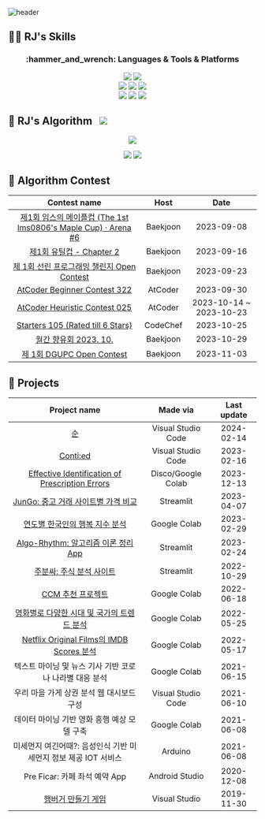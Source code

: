 <!--![header](https://capsule-render.vercel.app/api?type=waving&color=auto&height=300&section=header&text=This%20too%20shall%20pass%20away.&fontSize=63&animation=fadeIn&fontAlignY=38&fontcolor=ffffff&desc=Welcom%20to%20JunSeok's%20Github!&descAlignY=51&descAlign=78) -->
![header](https://capsule-render.vercel.app/api?type=rounded&color=0:A072A8,100:7C7AA8&text=Welcome%20to%20JunSeok's%20Github!%20✨%20&animation=fadeIn&fontColor=FFFFFF&fontSize=40&fontAlign=50&height=180&width)

## 💪🏻 RJ's Skills
<div align=center>
  <h3>:hammer_and_wrench: Languages & Tools & Platforms</h3>
  <img src="https://img.shields.io/badge/Python-3776AB?style=for-the-badge&logo=python&logoColor=white">
  <img src="https://img.shields.io/badge/Google Colab-F9AB00?style=for-the-badge&logo=Google Colab&logoColor=white">
  <br>

  <img src="https://img.shields.io/badge/Pandas-150458?style=for-the-badge&logo=Pandas&logoColor=white">
  <img src="https://img.shields.io/badge/Streamlit-FF4B4B?style=for-the-badge&logo=Streamlit&logoColor=white">
  <img src="https://img.shields.io/badge/Kaggle-20BEFF?style=for-the-badge&logo=Kaggle&logoColor=black">
  <br>

  <img src="https://img.shields.io/badge/PyTorch-EE4C2C?style=for-the-badge&logo=PyTorch&logoColor=white">
  <img src="https://img.shields.io/badge/Tensorflow-FF6F00?style=for-the-badge&logo=Tensorflow&logoColor=white">
  <img src="https://img.shields.io/badge/Selenium-43B02A?style=for-the-badge&logo=Selenium&logoColor=white">
  <br>
</div>

## 🤔 RJ's Algorithm <a href="https://injoycode.tistory.com"><img src="http://img.shields.io/badge/-My%20Algorithm%20Blog-96744E?style=flat&logo=tistory&link=https://injoycode.tistory.com" style="height : auto; margin-left : 10px; margin-right : 10px;"/></a>

<p align="center">
  <a href="https://opgc.me/#/users/rj-stony" target="_blank"><img src="https://api.opgc.me/githubs/users/rj-stony/tag"/></a>
</p>

<p align="center">
  <a href="https://solved.ac/rj_stony"><img src="http://mazassumnida.wtf/api/v2/generate_badge?boj=rj_stony"></a>
  <img src="http://mazandi.herokuapp.com/api?handle=rj_stony&theme=dark">
</p>

## 📖 Algorithm Contest
|Contest name|Host|Date|
|:----:|:----:|:----:|
|[제1회 임스의 메이플컵 (The 1st lms0806's Maple Cup) · Arena #6](https://www.acmicpc.net/contest/view/1088)|Baekjoon|2023-09-08|
|[제1회 유틸컵 - Chapter 2](https://www.acmicpc.net/contest/view/1079)|Baekjoon|2023-09-16|
|[제 1회 선린 프로그래밍 챌린지 Open Contest](https://www.acmicpc.net/contest/view/1134)|Baekjoon|2023-09-23|
|[AtCoder Beginner Contest 322](https://atcoder.jp/contests/abc322)|AtCoder|2023-09-30|
|[AtCoder Heuristic Contest 025](https://atcoder.jp/contests/ahc025)|AtCoder|2023-10-14 ~ 2023-10-23|
|[Starters 105 (Rated till 6 Stars)](https://www.codechef.com/START105)|CodeChef|2023-10-25|
|[월간 향유회 2023. 10.](https://www.acmicpc.net/contest/view/1149)|Baekjoon|2023-10-29|
|[제 1회 DGUPC Open Contest](https://www.acmicpc.net/contest/view/1183)|Baekjoon|2023-11-03|

## 🌟 Projects
|Project name|Made via|Last update|
|:----:|:----:|:----:|
|[순](https://github.com/MJ-Seed/soon-frontend)|Visual Studio Code|2024-02-14|
|[Conti:ed](https://github.com/Conti-ed/client)|Visual Studio Code|2023-02-16|
|[Effective Identification of Prescription Errors](https://injoycode.tistory.com/49)|Disco/Google Colab|2023-12-13|
|[JunGo: 중고 거래 사이트별 가격 비교](https://github.com/RJ-Stony/Jun_GO)|Streamlit|2023-04-07|
|[연도별 한국인의 행복 지수 분석](https://github.com/RJ-Stony/Streamlit_ML/blob/main/happiness_index.py)|Google Colab|2023-02-29|
|[Algo-Rhythm: 알고리즘 이론 정리 App](https://github.com/RJ-Stony/Algo-Rhythm/blob/main/streamlit_app.py)|Streamlit|2023-02-24|
|[주분싸: 주식 분석 사이트](https://github.com/RJ-Stony/JuBoonSSa/blob/main/221029.png)|Streamlit|2022-10-29|
|[CCM 추천 프로젝트](https://github.com/RJ-Stony/Roh_Library/blob/main/Spotify_%ED%99%9C%EC%9A%A9.ipynb)|Google Colab|2022-06-18|
|[영화별로 다양한 시대 및 국가의 트렌드 분석](https://github.com/RJ-Stony/Machine_Learning_Project/blob/main/(%ED%94%84%EB%A1%9C%EC%A0%9D%ED%8A%B8)_%EC%98%81%ED%99%94%EB%B3%84%EB%A1%9C_%EB%8B%A4%EC%96%91%ED%95%9C_%EC%8B%9C%EB%8C%80_%EB%B0%8F_%EA%B5%AD%EA%B0%80_%ED%8A%B8%EB%A0%8C%EB%93%9C_%EB%B6%84%EC%84%9D.ipynb)|Google Colab|2022-05-25|
|[Netflix Original Films의 IMDB Scores 분석](https://github.com/RJ-Stony/Machine_Learning_Project/blob/main/(%ED%94%84%EB%A1%9C%EC%A0%9D%ED%8A%B8)%20Netflix_Original_Films%EC%9D%98_IMDB_Scores_%EB%B6%84%EC%84%9D%ED%95%98%EA%B8%B0.ipynb)|Google Colab|2022-05-17|
|텍스트 마이닝 및 뉴스 기사 기반 코로나 나라별 대응 분석|Google Colab|2021-06-15|
|우리 마을 가게 상권 분석 웹 대시보드 구성|Visual Studio Code|2021-06-10|
|데이터 마이닝 기반 영화 흥행 예상 모델 구축|Google Colab|2021-06-08|
|미세먼지 여긴어때?: 음성인식 기반 미세먼지 정보 제공 IOT 서비스|Arduino|2021-06-08|
|Pre Ficar: 카페 좌석 예약 App|Android Studio|2020-12-08|
|[햄버거 만들기 게임](https://blog.naver.com/lordjoshua/222422302694)|Visual Studio|2019-11-30|
